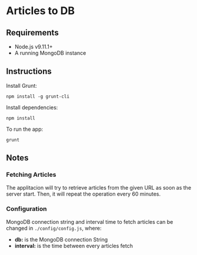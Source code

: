 #  Articles to DB

## Requirements

* Node.js v9.11.1+
* A running MongoDB instance

## Instructions

Install Grunt:

    npm install -g grunt-cli

Install dependencies:
    
    npm install

To run the app:

    grunt
    
## Notes
### Fetching Articles
The applitacion will try to retrieve articles from the given URL as soon as the server start. Then, it will repeat the operation every 60 minutes.

### Configuration
MongoDB connection string and interval time to fetch articles can be changed in `./config/config.js`, where:

* **db:** is the MongoDB connection String
* **interval:** is the time between every articles fetch

    

